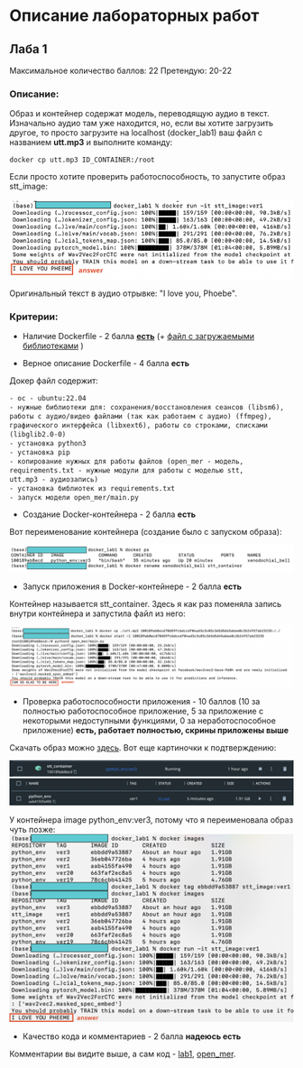# Описание лабораторных работ
## Лаба 1

Максимальное количество баллов: 22
Претендую: 20-22

### Описание:

Образ и контейнер содержат модель, переводящую аудио в текст. Изначально аудио там уже находится, но, если вы хотите загрузить другое, то просто загрузите на localhost (docker_lab1) ваш файл с названием **utt.mp3** и выполните команду:

```
docker cp utt.mp3 ID_CONTAINER:/root
```

Если просто хотите проверить работоспособность, то запустите образ stt_image:

![Скрин1](https://github.com/Laitielly/labs_docker/blob/main/images_docker/pic1.png)

Оригинальный текст в аудио отрывке: "I love you, Phoebe".


### Критерии:

- Наличие Dockerfile - 2 балла **[есть](https://github.com/Laitielly/labs_docker/blob/main/lab1/Dockerfile.txt)** (+ [файл с загружаемыми библиотеками](https://github.com/Laitielly/labs_docker/blob/main/lab1/requirements.txt) )

- Верное описание Dockerfile - 4 балла **есть**

Докер файл содержит:
  
    - ос - ubuntu:22.04
    - нужные библиотеки для: сохранения/восстановления сеансов (libsm6), 
    работы с аудио/видео файлами (так как работаем с аудио) (ffmpeg), 
    графического интерфейса (libxext6), работы со строками, списками (libglib2.0-0)
    - установка python3
    - установка pip
    - копирование нужных для работы файлов (open_mer - модель, requirements.txt - нужные модули для работы с моделью stt, 
    utt.mp3 - аудиозапись)
    - установка библиотек из requirements.txt
    - запуск модели open_mer/main.py
  
- Создание Docker-контейнера - 2 балла **есть**

Вот переименование контейнера (создание было с запуском образа):

![Скрин3](https://github.com/Laitielly/labs_docker/blob/main/images_docker/pic3.png)

- Запуск приложения в Docker-контейнере - 2 балла **есть**

Контейнер называется stt_container. Здесь я как раз поменяла запись внутри контейнера и запустила файл из него:

![Скрин2](https://github.com/Laitielly/labs_docker/blob/main/images_docker/pic2.png)


- Проверка работоспособности приложения - 10 баллов (10 за полностью работоспособное приложение, 5 за приложение с некоторыми недоступными функциями, 0 за неработоспособное приложение) **есть, работает полностью, скрины приложены выше**

Скачать образ можно [здесь](https://disk.yandex.ru/d/G27xZUDfXxwvfA). Вот еще картиночки к подтверждению:

![Скрин4](https://github.com/Laitielly/labs_docker/blob/main/images_docker/pic4.png)
![Скрин5](https://github.com/Laitielly/labs_docker/blob/main/images_docker/pic5.png)

У контейнера image python_env:ver3, потому что я переименовала образ чуть позже:
![Скрин6](https://github.com/Laitielly/labs_docker/blob/main/images_docker/pic6.png)


- Качество кода и комментариев - 2 балла **надеюсь есть**

Комментарии вы видите выше, а сам код - [lab1](https://github.com/Laitielly/labs_docker/tree/main/lab1), [open_mer](https://github.com/Laitielly/labs_docker/tree/main/lab1/open_mer).



